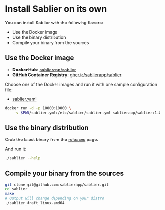 
# Install Sablier on its own

You can install Sablier with the following flavors:

- Use the Docker image
- Use the binary distribution
- Compile your binary from the sources

## Use the Docker image

- **Docker Hub**: [sablierapp/sablier](https://hub.docker.com/r/sablierapp/sablier)
- **GitHub Container Registry**: [ghcr.io/sablierapp/sablier](https://github.com/sablierapp/sablier/pkgs/container/sablier)
  
Choose one of the Docker images and run it with one sample configuration file:

- [sablier.yaml](https://raw.githubusercontent.com/sablierapp/sablier/main/sablier.sample.yaml)

```bash
docker run -d -p 10000:10000 \
    -v $PWD/sablier.yml:/etc/sablier/sablier.yml sablierapp/sablier:1.8.4
```

## Use the binary distribution

Grab the latest binary from the [releases](https://github.com/sablierapp/sablier/releases) page.

And run it:

```bash
./sablier --help
```

## Compile your binary from the sources

```bash
git clone git@github.com:sablierapp/sablier.git
cd sablier
make
# Output will change depending on your distro
./sablier_draft_linux-amd64
```